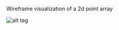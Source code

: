 Wireframe visualization of a 2d point array

![alt tag](https://cloud.githubusercontent.com/assets/17055316/24584455/e87dd80c-176e-11e7-8ce3-6e6dfa84fc5f.png)
